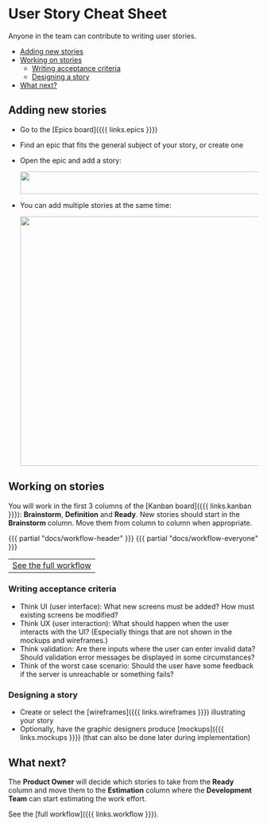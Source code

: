 # User Story Cheat Sheet

Anyone in the team can contribute to writing user stories.

<!-- START doctoc generated TOC please keep comment here to allow auto update -->
<!-- DON'T EDIT THIS SECTION, INSTEAD RE-RUN doctoc TO UPDATE -->


- [Adding new stories](#adding-new-stories)
- [Working on stories](#working-on-stories)
  - [Writing acceptance criteria](#writing-acceptance-criteria)
  - [Designing a story](#designing-a-story)
- [What next?](#what-next)

<!-- END doctoc generated TOC please keep comment here to allow auto update -->



## Adding new stories

* Go to the [Epics board]({{{ links.epics }}})
* Find an epic that fits the general subject of your story, or create one
* Open the epic and add a story:

  <img src='images/taiga-epic-add-story.png' width='485' height='45' />
* You can add multiple stories at the same time:

  <img src='images/taiga-epic-bulk-add-story.png' width='612' height='501' />



## Working on stories

You will work in the first 3 columns of the [Kanban board]({{{ links.kanban }}}): **Brainstorm**, **Definition** and **Ready**.
New stories should start in the **Brainstorm** column.
Move them from column to column when appropriate.

<table>
{{{ partial "docs/workflow-header" }}}
  <tbody>
{{{ partial "docs/workflow-everyone" }}}
    <tr>
      <td colspan=4><a href="PROJECT-MANAGEMENT.md#user-story-workflow">See the full workflow</a></td>
    </tr>
  </tbody>
</table>

### Writing acceptance criteria

* Think UI (user interface):
  What new screens must be added?
  How must existing screens be modified?
* Think UX (user interaction):
  What should happen when the user interacts with the UI?
  (Especially things that are not shown in the mockups and wireframes.)
* Think validation:
  Are there inputs where the user can enter invalid data?
  Should validation error messages be displayed in some circumstances?
* Think of the worst case scenario:
  Should the user have some feedback if the server is unreachable or something fails?

### Designing a story

* Create or select the [wireframes]({{{ links.wireframes }}}) illustrating your story
* Optionally, have the graphic designers produce [mockups]({{{ links.mockups }}}) (that can also be done later during implementation)



## What next?

The **Product Owner** will decide which stories to take from the **Ready** column and move them to the **Estimation** column where the **Development Team** can start estimating the work effort.

See the [full workflow]({{{ links.workflow }}}).
